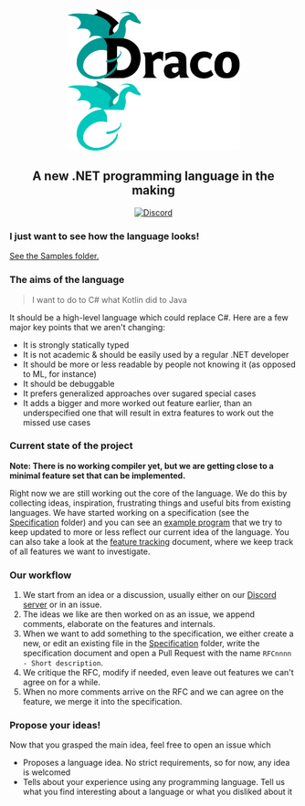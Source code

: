 <p align="center">
    <img src="./Resources/Logo-Long.svg#gh-light-mode-only" width=60%>
    <img src="./Resources/Logo-Long-Inverted.svg#gh-dark-mode-only" width=60%>
</p>

<h2 align="center">A new .NET programming language in the making</h1>

<p align="center">
    <a href="https://discord.gg/gHfhpPFzYu"><img alt="Discord" src="https://badgen.net/discord/members/gHfhpPFzYu?icon=discord&color=D70&labelColor=F80&label=Join+our+Discord!"></a>
</p>

### I just want to see how the language looks!

[See the Samples folder.](./Samples/)

### The aims of the language

> I want to do to C# what Kotlin did to Java

It should be a high-level language which could replace C#. Here are a few major key points that we aren't changing:

 * It is strongly statically typed
 * It is not academic & should be easily used by a regular .NET developer
 * It should be more or less readable by people not knowing it (as opposed to ML, for instance)
 * It should be debuggable
 * It prefers generalized approaches over sugared special cases
 * It adds a bigger and more worked out feature earlier, than an underspecified one that will result in extra features to work out the missed use cases

### Current state of the project

**Note: There is no working compiler yet, but we are getting close to a minimal feature set that can be implemented.**

Right now we are still working out the core of the language. We do this by collecting ideas, inspiration, frustrating things and useful bits from existing languages. We have started working on a specification (see the [Specification](Specification) folder) and you can see an [example program](Example.fr) that we try to keep updated to more or less reflect our current idea of the language. You can also take a look at the [feature tracking](FeatureTracking.md) document, where we keep track of all features we want to investigate.

### Our workflow

 1. We start from an idea or a discussion, usually either on our [Discord server](https://discord.gg/gHfhpPFzYu) or in an issue.
 2. The ideas we like are then worked on as an issue, we append comments, elaborate on the features and internals.
 3. When we want to add something to the specification, we either create a new, or edit an existing file in the [Specification](Specification) folder, write the specification document and open a Pull Request with the name `RFCnnnn - Short description`.
 4. We critique the RFC, modify if needed, even leave out features we can't agree on for a while.
 5. When no more comments arrive on the RFC and we can agree on the feature, we merge it into the specification.

### Propose your ideas!

Now that you grasped the main idea, feel free to open an issue which

 * Proposes a language idea. No strict requirements, so for now, any idea is welcomed
 * Tells about your experience using any programming language. Tell us what you find interesting about a language or what you disliked about it

